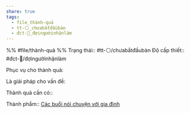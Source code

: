 ```yaml
---
share: true
tags:
  - file_thành-quả
  - tt-⚪_chưabắtđầubàn
  - đct-🍃_đợingườinhậnlàm
---
```


%%
#file/thành-quả
%%
Trạng thái:: #tt-⚪/chưabắtđầubàn
Độ cấp thiết:: #đct-🍃/đợingườinhậnlàm

Phục vụ cho thành quả:


Là giải pháp cho vấn đề:


Thành quả cần có:: 

Thành phẩm:: [Các buổi nói chuyện với gia đình](../../Th%C3%A0nh%20ph%E1%BA%A9m%20nh%E1%BB%8F%20h%C6%A1n%20(output)/C%C3%A1c%20bu%E1%BB%95i%20n%C3%B3i%20chuy%E1%BB%87n%20v%E1%BB%9Bi%20gia%20%C4%91%C3%ACnh.md)

